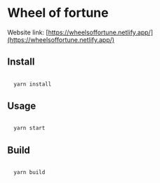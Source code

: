 # Wheel of fortune

Website link: [https://wheelsoffortune.netlify.app/](https://wheelsoffortune.netlify.app/)

## Install

```js dark

  yarn install 

```

## Usage

```js dark

  yarn start 

```

## Build

```js dark

  yarn build 

```
